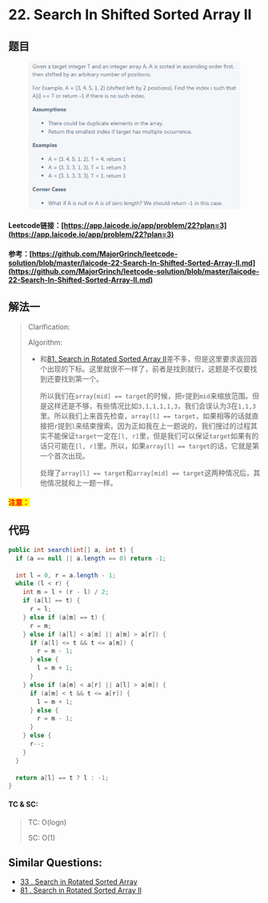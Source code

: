 # 22. Search In Shifted Sorted Array II

## 题目

<figure><img src="../../.gitbook/assets/image (13).png" alt=""><figcaption></figcaption></figure>

#### Leetcode链接：[https://app.laicode.io/app/problem/22?plan=3](https://app.laicode.io/app/problem/22?plan=3)

#### 参考：[https://github.com/MajorGrinch/leetcode-solution/blob/master/laicode-22-Search-In-Shifted-Sorted-Array-II.md](https://github.com/MajorGrinch/leetcode-solution/blob/master/laicode-22-Search-In-Shifted-Sorted-Array-II.md)

## 解法一

> Clarification:&#x20;
>
> Algorithm:&#x20;
>
> *   和[81. Search in Rotated Sorted Array II](https://app.gitbook.com/s/mQzFQYTpBquJavelavDY/\~/changes/162/leetcode/0-100-12/81.-search-in-rotated-sorted-array-ii)差不多，但是这里要求返回首个出现的下标。这里就很不一样了，前者是找到就行，这题是不仅要找到还要找到第一个。
>
>     所以我们在`array[mid] == target`的时候，把`r`提到`mid`来缩放范围。但是这样还是不够，有些情况比如`3,1,1,1,1,3`，我们会误认为3在`1,1,3`里。所以我们上来首先检查，`array[l] == target`，如果相等的话就直接把`r`提到`l`来结束搜索。因为正如我在上一题说的，我们搜过的过程其实不能保证`target`一定在`[l, r]`里，但是我们可以保证`target`如果有的话只可能在`[l, r]`里。所以，如果`array[l] == target`的话，它就是第一个首次出现。
>
>     处理了`array[l] == target`和`array[mid] == target`这两种情况后，其他情况就和上一题一样。

#### <mark style="color:red;">注意：</mark>

## 代码

```java
public int search(int[] a, int t) {
  if (a == null || a.length == 0) return -1;

  int l = 0, r = a.length - 1;
  while (l < r) {
    int m = l + (r - l) / 2;
    if (a[l] == t) {
      r = l;
    } else if (a[m] == t) {
      r = m;
    } else if (a[l] < a[m] || a[m] > a[r]) {
      if (a[l] <= t && t <= a[m]) {
        r = m - 1;
      } else {
        l = m + 1;
      }
    } else if (a[m] < a[r] || a[l] > a[m]) {
      if (a[m] < t && t <= a[r]) {
        l = m + 1;
      } else {
        r = m - 1;
      }
    } else {
      r--;
    }
  }

  return a[l] == t ? l : -1;
}
```

#### TC & SC:&#x20;

> TC: O(logn)
>
> SC: O(1)

## **Similar Questions:**&#x20;

* [33 . Search in Rotated Sorted Array](../../leetcode/0-100-12/33.-search-in-rotated-sorted-array.md)
* [81 . Search in Rotated Sorted Array II](https://app.gitbook.com/s/mQzFQYTpBquJavelavDY/\~/changes/162/leetcode/0-100-12/81.-search-in-rotated-sorted-array-ii)
